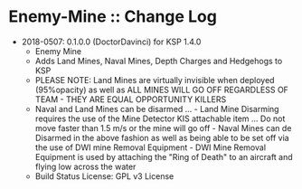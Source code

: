 # Enemy-Mine :: Change Log

* 2018-0507: 0.1.0.0 (DoctorDavinci) for KSP 1.4.0
	+ Enemy Mine
	+ Adds Land Mines, Naval Mines, Depth Charges and Hedgehogs to KSP
	+ PLEASE NOTE: Land Mines are virtually invisible when deployed (95%opacity) as well as ALL MINES WILL GO OFF REGARDLESS OF TEAM - THEY ARE EQUAL OPPORTUNITY KILLERS
	+ Naval and Land Mines can be disarmed ...
			- Land Mine Disarming requires the use of the Mine Detector KIS attachable item ... Do not move faster than 1.5 m/s or the mine will go off
			- Naval Mines can de Disarmed in the above fashion as well as being able to be set off via the use of DWI mine Removal Equipment
			- DWI Mine Removal Equipment is used by attaching the "Ring of Death" to an aircraft and flying low across the water
	+ Build Status License: GPL v3 License
